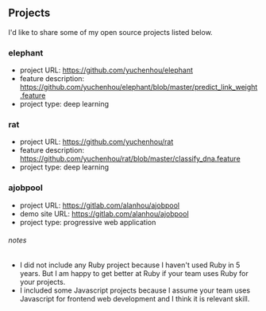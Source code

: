 ## Projects
I'd like to share some of my open source projects listed below.

### elephant
- project URL: https://github.com/yuchenhou/elephant
- feature description: https://github.com/yuchenhou/elephant/blob/master/predict_link_weight.feature
- project type: deep learning

### rat
- project URL: https://github.com/yuchenhou/rat
- feature description: https://github.com/yuchenhou/rat/blob/master/classify_dna.feature
- project type: deep learning

### ajobpool
- project URL: https://gitlab.com/alanhou/ajobpool
- demo site URL: https://gitlab.com/alanhou/ajobpool
- project type: progressive web application

###### notes
- I did not include any Ruby project because I haven't used Ruby in 5 years.
But I am happy to get better at Ruby if your team uses Ruby for your projects.
- I included some Javascript projects because I assume your team uses Javascript
for frontend web development and I think it is relevant skill.
